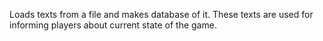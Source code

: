 Loads texts from a file and makes database of it. These texts are used for informing players about current state of the game.